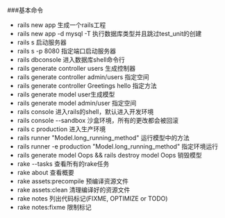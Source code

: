 ###基本命令
* rails new app 生成一个rails工程
* rails new app -d mysql -T 执行数据库类型并且跳过test_unit的创建
* rails s 启动服务器
* rails s -p 8080 指定端口启动服务器
* rails dbconsole 进入数据库shell命令行
* rails generate controller users 生成控制器
* rails generate controller admin/users 指定空间
* rails generate controller Greetings hello 指定方法
* rails generate model user生成模型
* rails generate model admin/user 指定空间
* rails console 进入rails的shell，默认进入开发环境
* rails console --sandbox 沙盒环境，所有的更改都会被回滚
* rails c production 进入生产环境
* rails runner "Model.long_running_method" 运行模型中的方法
* rails runner -e production "Model.long_running_method" 指定环境运行
* rails generate model Oops &&  rails destroy model Oops 销毁模型
* rake --tasks 查看所有的rake任务
* rake about 查看概要
* rake assets:precompile 预编译资源文件
* rake assets:clean 清理编译好的资源文件
* rake notes 列出代码标记(FIXME, OPTIMIZE or TODO)
* rake notes:fixme 限制标记